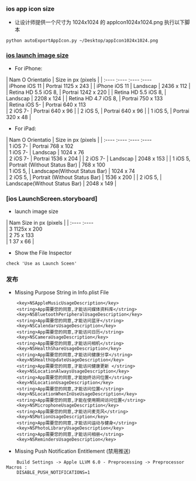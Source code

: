 ### ios app icon size

* 让设计师提供一个尺寸为 1024x1024 的 appIcon1024x1024.png 执行以下脚本
```
python autoExportAppIcon.py ~/Desktop/appIcon1024x1024.png
```

### [ios launch image size](https://developer.apple.com/design/human-interface-guidelines/ios/icons-and-images/launch-screen/)

* For iPhone:

| Nam     O     Orientatio    | Size in px (pixels    |
| :----     :----     :----     :----    
| iPhone      iOS 11    | Portrai     1125 x 243    |
| iPhone      iOS 11    | Landscap    | 2436 x 112    |
| Retina HD 5.5     iOS 8,    | Portrai     1242 x 220    |
| Retina HD 5.5     iOS 8,    | Landscap    | 2208 x 124    |
| Retina HD 4.7     iOS 8,    | Portrai     750 x 133     
| Retina      iOS 5-    | Portrai     640 x 113     
| 2     iOS 7-    | Portrai     640 x 96    | 
| 2     iOS 5,    | Portrai     640 x 96    | 
| 1     iOS 5,    | Portrai     320 x 48    | 

* For iPad:

| Nam     O     Orientatio    | Size in px (pixels    |
| :----     :----     :----     :----    
| 1     iOS 7-    | Portrai     768 x 102    
| 1     iOS 7-    | Landscap    | 1024 x 76    
| 2     iOS 7-    | Portrai     1536 x 204    |
| 2     iOS 7-    | Landscap    | 2048 x 153    |
| 1     iOS 5,    | Portrait (Without Status Bar) | 768 x 100    
| 1     iOS 5,    | Landscape(Without Status Bar) | 1024 x 74    
| 2     iOS 5,    | Portrait (Without Status Bar) | 1536 x 200    |
| 2     iOS 5,    | Landscape(Without Status Bar) | 2048 x 149    |


### [ios LaunchScreen.storyboard]

* launch image size

| Nam     Size in px (pixels    |
| :----     :----    
| 3     1125x x 200     
| 2     75    x 133     
| 1     37    x 66    | 

* Show the File Inspector
```
check 'Use as Launch Sceen'

```

### 发布

* Missing Purpose String in Info.plist File
```
    <key>NSAppleMusicUsageDescription</key>
    <string>App需要您的同意,才能访问媒体资料库</string>
    <key>NSBluetoothPeripheralUsageDescription</key>
    <string>App需要您的同意,才能访问蓝牙</string>
    <key>NSCalendarsUsageDescription</key>
    <string>App需要您的同意,才能访问日历</string>
    <key>NSCameraUsageDescription</key>
    <string>App需要您的同意,才能访问相机</string>
    <key>NSHealthShareUsageDescription</key>
    <string>App需要您的同意,才能访问健康分享</string>
    <key>NSHealthUpdateUsageDescription</key>
    <string>App需要您的同意,才能访问健康更新 </string>
    <key>NSLocationAlwaysUsageDescription</key>
    <string>App需要您的同意,才能始终访问位置</string>
    <key>NSLocationUsageDescription</key>
    <string>App需要您的同意,才能访问位置</string>
    <key>NSLocationWhenInUseUsageDescription</key>
    <string>App需要您的同意,才能在使用期间访问位置</string>
    <key>NSMicrophoneUsageDescription</key>
    <string>App需要您的同意,才能访问麦克风</string>
    <key>NSMotionUsageDescription</key>
    <string>App需要您的同意,才能访问运动与健身</string>
    <key>NSPhotoLibraryUsageDescription</key>
    <string>App需要您的同意,才能访问相册</string>
    <key>NSRemindersUsageDescription</key>
```
* Missing Push Notification Entitlement (禁用推送)
```
    Build Settings -> Apple LLVM 6.0 - Preprocessing -> Preprocessor Macros :
    DISABLE_PUSH_NOTIFICATIONS=1
```










